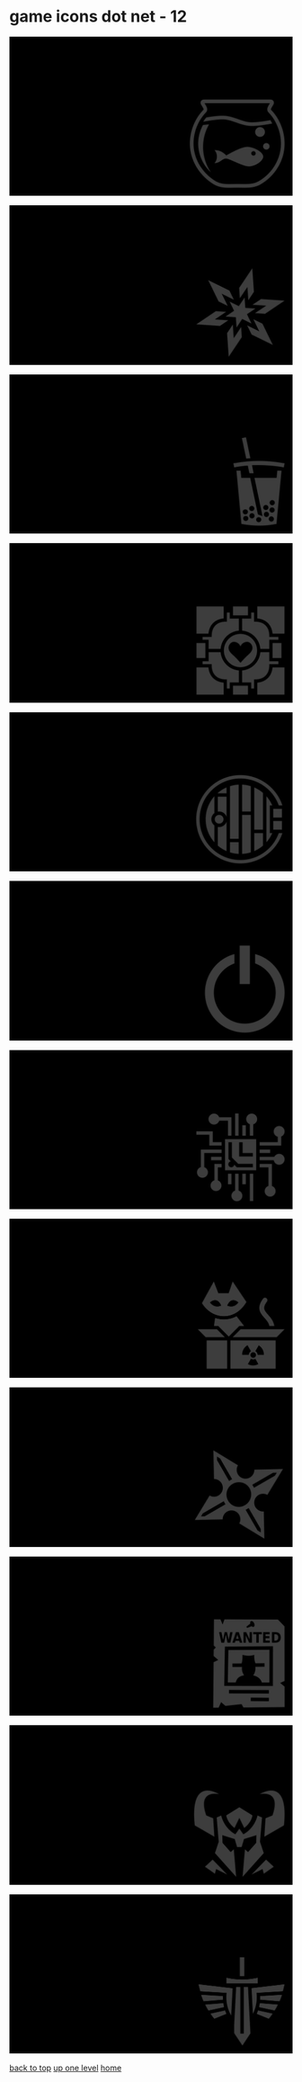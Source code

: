 # game icons dot net - 12
[![game_icons_dot_net_aquarium.png](/terminal/grey%20on%20black/little/game%20icons%20dot%20net/game_icons_dot_net_aquarium.png "game_icons_dot_net_aquarium.png")](https://raw.githubusercontent.com/buckmanc/wallpapers/main/terminal/grey%20on%20black/little/game%20icons%20dot%20net/game_icons_dot_net_aquarium.png)

[![game_icons_dot_net_beveled_star.png](/terminal/grey%20on%20black/little/game%20icons%20dot%20net/game_icons_dot_net_beveled_star.png "game_icons_dot_net_beveled_star.png")](https://raw.githubusercontent.com/buckmanc/wallpapers/main/terminal/grey%20on%20black/little/game%20icons%20dot%20net/game_icons_dot_net_beveled_star.png)

[![game_icons_dot_net_boba.png](/terminal/grey%20on%20black/little/game%20icons%20dot%20net/game_icons_dot_net_boba.png "game_icons_dot_net_boba.png")](https://raw.githubusercontent.com/buckmanc/wallpapers/main/terminal/grey%20on%20black/little/game%20icons%20dot%20net/game_icons_dot_net_boba.png)

[![game_icons_dot_net_companion_cube_border.png](/terminal/grey%20on%20black/little/game%20icons%20dot%20net/game_icons_dot_net_companion_cube_border.png "game_icons_dot_net_companion_cube_border.png")](https://raw.githubusercontent.com/buckmanc/wallpapers/main/terminal/grey%20on%20black/little/game%20icons%20dot%20net/game_icons_dot_net_companion_cube_border.png)

[![game_icons_dot_net_hobbit_door.png](/terminal/grey%20on%20black/little/game%20icons%20dot%20net/game_icons_dot_net_hobbit_door.png "game_icons_dot_net_hobbit_door.png")](https://raw.githubusercontent.com/buckmanc/wallpapers/main/terminal/grey%20on%20black/little/game%20icons%20dot%20net/game_icons_dot_net_hobbit_door.png)

[![game_icons_dot_net_power_button.png](/terminal/grey%20on%20black/little/game%20icons%20dot%20net/game_icons_dot_net_power_button.png "game_icons_dot_net_power_button.png")](https://raw.githubusercontent.com/buckmanc/wallpapers/main/terminal/grey%20on%20black/little/game%20icons%20dot%20net/game_icons_dot_net_power_button.png)

[![game_icons_dot_net_processor.png](/terminal/grey%20on%20black/little/game%20icons%20dot%20net/game_icons_dot_net_processor.png "game_icons_dot_net_processor.png")](https://raw.githubusercontent.com/buckmanc/wallpapers/main/terminal/grey%20on%20black/little/game%20icons%20dot%20net/game_icons_dot_net_processor.png)

[![game_icons_dot_net_schrodingers_cat_alive.png](/terminal/grey%20on%20black/little/game%20icons%20dot%20net/game_icons_dot_net_schrodingers_cat_alive.png "game_icons_dot_net_schrodingers_cat_alive.png")](https://raw.githubusercontent.com/buckmanc/wallpapers/main/terminal/grey%20on%20black/little/game%20icons%20dot%20net/game_icons_dot_net_schrodingers_cat_alive.png)

[![game_icons_dot_net_shuriken.png](/terminal/grey%20on%20black/little/game%20icons%20dot%20net/game_icons_dot_net_shuriken.png "game_icons_dot_net_shuriken.png")](https://raw.githubusercontent.com/buckmanc/wallpapers/main/terminal/grey%20on%20black/little/game%20icons%20dot%20net/game_icons_dot_net_shuriken.png)

[![game_icons_dot_net_wanted_reward.png](/terminal/grey%20on%20black/little/game%20icons%20dot%20net/game_icons_dot_net_wanted_reward.png "game_icons_dot_net_wanted_reward.png")](https://raw.githubusercontent.com/buckmanc/wallpapers/main/terminal/grey%20on%20black/little/game%20icons%20dot%20net/game_icons_dot_net_wanted_reward.png)

[![game_icons_dot_net_warlord_helmet.png](/terminal/grey%20on%20black/little/game%20icons%20dot%20net/game_icons_dot_net_warlord_helmet.png "game_icons_dot_net_warlord_helmet.png")](https://raw.githubusercontent.com/buckmanc/wallpapers/main/terminal/grey%20on%20black/little/game%20icons%20dot%20net/game_icons_dot_net_warlord_helmet.png)

[![game_icons_dot_net_winged_sword.png](/terminal/grey%20on%20black/little/game%20icons%20dot%20net/game_icons_dot_net_winged_sword.png "game_icons_dot_net_winged_sword.png")](https://raw.githubusercontent.com/buckmanc/wallpapers/main/terminal/grey%20on%20black/little/game%20icons%20dot%20net/game_icons_dot_net_winged_sword.png)


</p>
</details>


[back to top](#)
[up one level](/terminal/grey%20on%20black/little/README.MD)
[home](/)
